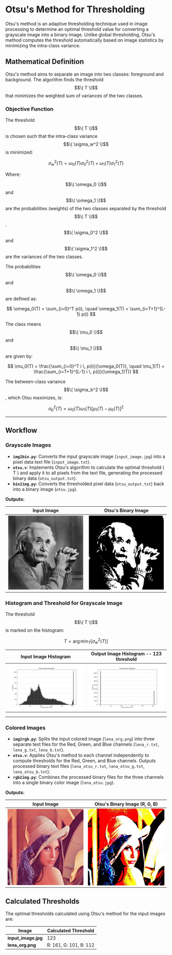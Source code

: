 # Otsu's Method for Thresholding

Otsu's method is an adaptive thresholding technique used in image processing to determine an optimal threshold value for converting a grayscale image into a binary image. Unlike global thresholding, Otsu's method computes the threshold automatically based on image statistics by minimizing the intra-class variance.


## Mathematical Definition

Otsu's method aims to separate an image into two classes: foreground and background. The algorithm finds the threshold $$\( T \)$$ that minimizes the weighted sum of variances of the two classes.

### Objective Function
The threshold $$\( T \)$$ is chosen such that the intra-class variance $$\( \sigma_w^2 \)$$ is minimized:

$$
\sigma_w^2(T) = \omega_0(T) \sigma_0^2(T) + \omega_1(T) \sigma_1^2(T)
$$

Where:

$$\( \omega_0 \)$$ and $$\( \omega_1 \)$$ are the probabilities (weights) of the two classes separated by the threshold $$\( T \)$$.
$$\( \sigma_0^2 \)$$ and $$\( \sigma_1^2 \)$$ are the variances of the two classes.

The probabilities $$\( \omega_0 \)$$ and $$\( \omega_1 \)$$ are defined as:

$$
\omega_0(T) = \sum_{i=0}^T p(i), \quad \omega_1(T) = \sum_{i=T+1}^{L-1} p(i)
$$

The class means $$\( \mu_0 \)$$ and $$\( \mu_1 \)$$ are given by:

$$
\mu_0(T) = \frac{\sum_{i=0}^T i \, p(i)}{\omega_0(T)}, \quad \mu_1(T) = \frac{\sum_{i=T+1}^{L-1} i \, p(i)}{\omega_1(T)}
$$

The between-class variance $$\( \sigma_b^2 \)$$, which Otsu maximizes, is:

$$
\sigma_b^2(T) = \omega_0(T) \omega_1(T) \left[ \mu_1(T) - \mu_0(T) \right]^2
$$

---

## Workflow

### Grayscale Images
- **`img2bin.py`**: Converts the input grayscale image (`input_image.jpg`) into a pixel data text file (`input_image.txt`).
- **`otsu.v`**: Implements Otsu's algorithm to calculate the optimal threshold \( T \) and apply it to all pixels from the text file, generating the processed binary data (`otsu_output.txt`).
- **`bin2img.py`**: Converts the thresholded pixel data (`otsu_output.txt`) back into a binary image (`otsu.jpg`).

**Outputs:**

| **Input Image**      | **Otsu's Binary Image** |
|-----------------------|-------------------------|
| ![input_image.jpg](input_image.jpg) | ![otsu.jpg](otsu.jpg) |


### Histogram and Threshold for Grayscale Image

The threshold $$\( T \)$$ is marked on the histogram:

$$
T = \arg \min_T \left[ \sigma_w^2(T) \right]
$$

| Input Image Histogram | Output Image Histogram -- 123 threshold|
|-------------------------------|-----------------------------|
| ![hist_input](hist.jpg) | ![hist_otsu](hist_otsu.jpg) |


---

### Colored Images
- **`img2rgb.py`**: Splits the input colored image (`lena_org.png`) into three separate text files for the Red, Green, and Blue channels (`lena_r.txt`, `lena_g.txt`, `lena_b.txt`).
- **`otsu.v`**: Applies Otsu's method to each channel independently to compute thresholds for the Red, Green, and Blue channels. Outputs processed binary text files (`lena_otsu_r.txt`, `lena_otsu_g.txt`, `lena_otsu_b.txt`).
- **`rgb2img.py`**: Combines the processed binary files for the three channels into a single binary color image (`lena_otsu.jpg`).

**Outputs:**

| **Input Image**      | **Otsu's Binary Image (R, G, B)** |
|-----------------------|-----------------------------|
| ![lena_org.png](lena_org.png) | ![lena_otsu.jpg](lena_otsu.jpg) |



## Calculated Thresholds

The optimal thresholds calculated using Otsu's method for the input images are:

| **Image**            | **Calculated Threshold**         |
|-----------------------|----------------------------------|
| **input_image.jpg**   | 123                            |
| **lena_org.png**      | R: 161, G: 101, B: 112         |
